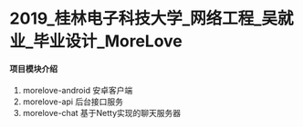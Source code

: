 # 2019_桂林电子科技大学_网络工程_吴就业_毕业设计_MoreLove

#### 项目模块介绍
1. morelove-android     安卓客户端
2. morelove-api            后台接口服务
3. morelove-chat          基于Netty实现的聊天服务器


